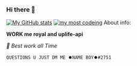 ### Hi there 👋

[![My GitHub stats](https://github-readme-stats.vercel.app/api?username=namekinggamerboy&show_icons=true&count_private=true)](https://github.com/namekinggamerboy/namekinggamerboy)
[![my most codeing](https://github-readme-stats.vercel.app/api/top-langs/?username=namekinggamerboy&show_border=false&show_icons=true&title_color=fff&icon_color=79ff97&text_color=9f9f9f&bg_color=151515)](https://github.com/namekinggamerboy/namekinggamerboy)
About info:

 **WORK me royal and uplife-api**

*🤗 Best work all Time*

``` QUESTIONS U JUST DM ME ⏺️NAME BOY⏺️#2751 ```

